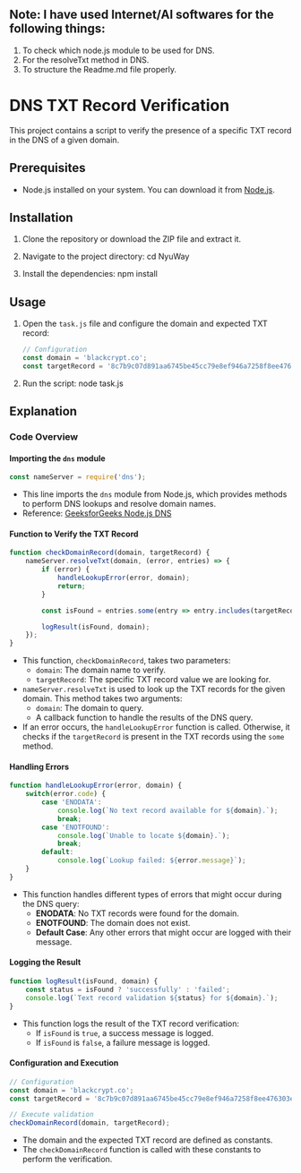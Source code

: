 ## Note: I have used Internet/AI softwares for the following things:
1. To check which node.js module to be used for DNS.
2. For the resolveTxt method in DNS.
3. To structure the Readme.md file properly.


# DNS TXT Record Verification

This project contains a script to verify the presence of a specific TXT record in the DNS of a given domain.

## Prerequisites

- Node.js installed on your system. You can download it from [Node.js](https://nodejs.org/).

## Installation

1. Clone the repository or download the ZIP file and extract it.

2. Navigate to the project directory:
    cd NyuWay

3. Install the dependencies:
    npm install

## Usage

1. Open the `task.js` file and configure the domain and expected TXT record:

    ```javascript
    // Configuration
    const domain = 'blackcrypt.co';
    const targetRecord = '8c7b9c07d891aa6745be45cc79e8ef946a7258f8ee476303e0e00d79befb0fe6';
    ```

2. Run the script:
    node task.js

## Explanation

### Code Overview

#### Importing the `dns` module

```javascript
const nameServer = require('dns');
```
- This line imports the `dns` module from Node.js, which provides methods to perform DNS lookups and resolve domain names.
- Reference: [GeeksforGeeks Node.js DNS](https://www.geeksforgeeks.org/node-js-dns/#:~:text=DNS%20is%20a%20node%20module,subdomain%20names%20to%20IP%20addresses.)

#### Function to Verify the TXT Record

```javascript
function checkDomainRecord(domain, targetRecord) {
    nameServer.resolveTxt(domain, (error, entries) => {
        if (error) {
            handleLookupError(error, domain);
            return;
        }

        const isFound = entries.some(entry => entry.includes(targetRecord));

        logResult(isFound, domain);
    });
}
```
- This function, `checkDomainRecord`, takes two parameters:
  - `domain`: The domain name to verify.
  - `targetRecord`: The specific TXT record value we are looking for.
- `nameServer.resolveTxt` is used to look up the TXT records for the given domain. This method takes two arguments:
  - `domain`: The domain to query.
  - A callback function to handle the results of the DNS query.
- If an error occurs, the `handleLookupError` function is called. Otherwise, it checks if the `targetRecord` is present in the TXT records using the `some` method.

#### Handling Errors

```javascript
function handleLookupError(error, domain) {
    switch(error.code) {
        case 'ENODATA':
            console.log(`No text record available for ${domain}.`);
            break;
        case 'ENOTFOUND':
            console.log(`Unable to locate ${domain}.`);
            break;
        default:
            console.log(`Lookup failed: ${error.message}`);
    }
}
```
- This function handles different types of errors that might occur during the DNS query:
  - **ENODATA**: No TXT records were found for the domain.
  - **ENOTFOUND**: The domain does not exist.
  - **Default Case**: Any other errors that might occur are logged with their message.

#### Logging the Result

```javascript
function logResult(isFound, domain) {
    const status = isFound ? 'successfully' : 'failed';
    console.log(`Text record validation ${status} for ${domain}.`);
}
```
- This function logs the result of the TXT record verification:
  - If `isFound` is `true`, a success message is logged.
  - If `isFound` is `false`, a failure message is logged.

#### Configuration and Execution

```javascript
// Configuration
const domain = 'blackcrypt.co';
const targetRecord = '8c7b9c07d891aa6745be45cc79e8ef946a7258f8ee476303e0e00d79befb0fe6';

// Execute validation
checkDomainRecord(domain, targetRecord);
```
- The domain and the expected TXT record are defined as constants.
- The `checkDomainRecord` function is called with these constants to perform the verification.
